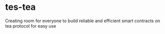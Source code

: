 # tes-tea
Creating room for everyone to build reliable and efficient smart contracts on tea protocol for easy use

